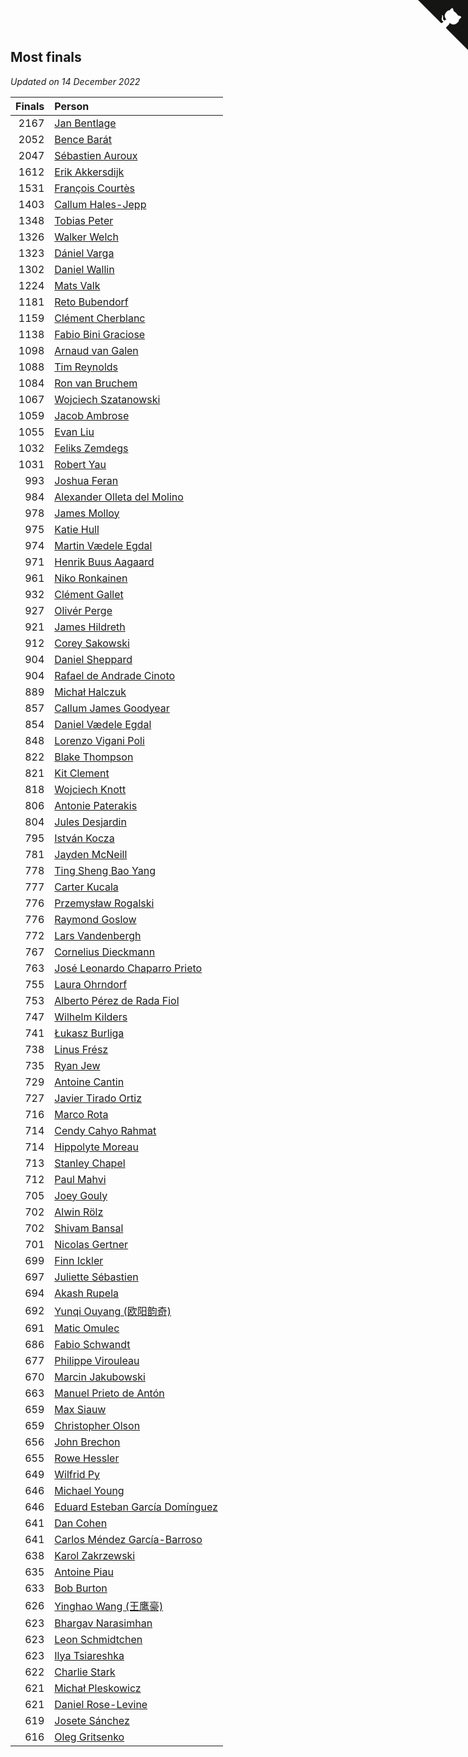 ## Most finals

*Updated on 14 December 2022*

| Finals | Person |
| ---: | :--- |
| 2167 | [Jan Bentlage](https://www.worldcubeassociation.org/persons/2010BENT01) |
| 2052 | [Bence Barát](https://www.worldcubeassociation.org/persons/2008BARA01) |
| 2047 | [Sébastien Auroux](https://www.worldcubeassociation.org/persons/2008AURO01) |
| 1612 | [Erik Akkersdijk](https://www.worldcubeassociation.org/persons/2005AKKE01) |
| 1531 | [François Courtès](https://www.worldcubeassociation.org/persons/2008COUR01) |
| 1403 | [Callum Hales-Jepp](https://www.worldcubeassociation.org/persons/2012HALE01) |
| 1348 | [Tobias Peter](https://www.worldcubeassociation.org/persons/2014PETE03) |
| 1326 | [Walker Welch](https://www.worldcubeassociation.org/persons/2011WELC01) |
| 1323 | [Dániel Varga](https://www.worldcubeassociation.org/persons/2008VARG01) |
| 1302 | [Daniel Wallin](https://www.worldcubeassociation.org/persons/2013WALL03) |
| 1224 | [Mats Valk](https://www.worldcubeassociation.org/persons/2007VALK01) |
| 1181 | [Reto Bubendorf](https://www.worldcubeassociation.org/persons/2012BUBE01) |
| 1159 | [Clément Cherblanc](https://www.worldcubeassociation.org/persons/2014CHER05) |
| 1138 | [Fabio Bini Graciose](https://www.worldcubeassociation.org/persons/2010GRAC02) |
| 1098 | [Arnaud van Galen](https://www.worldcubeassociation.org/persons/2006GALE01) |
| 1088 | [Tim Reynolds](https://www.worldcubeassociation.org/persons/2005REYN01) |
| 1084 | [Ron van Bruchem](https://www.worldcubeassociation.org/persons/2003BRUC01) |
| 1067 | [Wojciech Szatanowski](https://www.worldcubeassociation.org/persons/2011SZAT01) |
| 1059 | [Jacob Ambrose](https://www.worldcubeassociation.org/persons/2010AMBR01) |
| 1055 | [Evan Liu](https://www.worldcubeassociation.org/persons/2009LIUE01) |
| 1032 | [Feliks Zemdegs](https://www.worldcubeassociation.org/persons/2009ZEMD01) |
| 1031 | [Robert Yau](https://www.worldcubeassociation.org/persons/2009YAUR01) |
| 993 | [Joshua Feran](https://www.worldcubeassociation.org/persons/2011FERA01) |
| 984 | [Alexander Olleta del Molino](https://www.worldcubeassociation.org/persons/2008OLLE01) |
| 978 | [James Molloy](https://www.worldcubeassociation.org/persons/2011MOLL01) |
| 975 | [Katie Hull](https://www.worldcubeassociation.org/persons/2010HULL01) |
| 974 | [Martin Vædele Egdal](https://www.worldcubeassociation.org/persons/2013EGDA02) |
| 971 | [Henrik Buus Aagaard](https://www.worldcubeassociation.org/persons/2006BUUS01) |
| 961 | [Niko Ronkainen](https://www.worldcubeassociation.org/persons/2010RONK01) |
| 932 | [Clément Gallet](https://www.worldcubeassociation.org/persons/2004GALL02) |
| 927 | [Olivér Perge](https://www.worldcubeassociation.org/persons/2007PERG01) |
| 921 | [James Hildreth](https://www.worldcubeassociation.org/persons/2009HILD01) |
| 912 | [Corey Sakowski](https://www.worldcubeassociation.org/persons/2011SAKO01) |
| 904 | [Daniel Sheppard](https://www.worldcubeassociation.org/persons/2009SHEP01) |
| 904 | [Rafael de Andrade Cinoto](https://www.worldcubeassociation.org/persons/2007CINO01) |
| 889 | [Michał Halczuk](https://www.worldcubeassociation.org/persons/2006HALC01) |
| 857 | [Callum James Goodyear](https://www.worldcubeassociation.org/persons/2012GOOD02) |
| 854 | [Daniel Vædele Egdal](https://www.worldcubeassociation.org/persons/2013EGDA01) |
| 848 | [Lorenzo Vigani Poli](https://www.worldcubeassociation.org/persons/2007POLI01) |
| 822 | [Blake Thompson](https://www.worldcubeassociation.org/persons/2010THOM03) |
| 821 | [Kit Clement](https://www.worldcubeassociation.org/persons/2008CLEM01) |
| 818 | [Wojciech Knott](https://www.worldcubeassociation.org/persons/2011KNOT01) |
| 806 | [Antonie Paterakis](https://www.worldcubeassociation.org/persons/2012PATE01) |
| 804 | [Jules Desjardin](https://www.worldcubeassociation.org/persons/2010DESJ01) |
| 795 | [István Kocza](https://www.worldcubeassociation.org/persons/2005KOCZ01) |
| 781 | [Jayden McNeill](https://www.worldcubeassociation.org/persons/2012MCNE01) |
| 778 | [Ting Sheng Bao Yang](https://www.worldcubeassociation.org/persons/2008BAOY01) |
| 777 | [Carter Kucala](https://www.worldcubeassociation.org/persons/2015KUCA01) |
| 776 | [Przemysław Rogalski](https://www.worldcubeassociation.org/persons/2013ROGA02) |
| 776 | [Raymond Goslow](https://www.worldcubeassociation.org/persons/2014GOSL01) |
| 772 | [Lars Vandenbergh](https://www.worldcubeassociation.org/persons/2003VAND01) |
| 767 | [Cornelius Dieckmann](https://www.worldcubeassociation.org/persons/2009DIEC01) |
| 763 | [José Leonardo Chaparro Prieto](https://www.worldcubeassociation.org/persons/2011CHAP01) |
| 755 | [Laura Ohrndorf](https://www.worldcubeassociation.org/persons/2009OHRN01) |
| 753 | [Alberto Pérez de Rada Fiol](https://www.worldcubeassociation.org/persons/2011FIOL01) |
| 747 | [Wilhelm Kilders](https://www.worldcubeassociation.org/persons/2010KILD02) |
| 741 | [Łukasz Burliga](https://www.worldcubeassociation.org/persons/2013BURL01) |
| 738 | [Linus Frész](https://www.worldcubeassociation.org/persons/2011FRES01) |
| 735 | [Ryan Jew](https://www.worldcubeassociation.org/persons/2008JEWR01) |
| 729 | [Antoine Cantin](https://www.worldcubeassociation.org/persons/2010CANT02) |
| 727 | [Javier Tirado Ortiz](https://www.worldcubeassociation.org/persons/2009TIRA01) |
| 716 | [Marco Rota](https://www.worldcubeassociation.org/persons/2009ROTA01) |
| 714 | [Cendy Cahyo Rahmat](https://www.worldcubeassociation.org/persons/2010RAHM02) |
| 714 | [Hippolyte Moreau](https://www.worldcubeassociation.org/persons/2008MORE02) |
| 713 | [Stanley Chapel](https://www.worldcubeassociation.org/persons/2016CHAP04) |
| 712 | [Paul Mahvi](https://www.worldcubeassociation.org/persons/2012MAHV01) |
| 705 | [Joey Gouly](https://www.worldcubeassociation.org/persons/2007GOUL01) |
| 702 | [Alwin Rölz](https://www.worldcubeassociation.org/persons/2016ROLZ01) |
| 702 | [Shivam Bansal](https://www.worldcubeassociation.org/persons/2011BANS02) |
| 701 | [Nicolas Gertner](https://www.worldcubeassociation.org/persons/2013GERT01) |
| 699 | [Finn Ickler](https://www.worldcubeassociation.org/persons/2012ICKL01) |
| 697 | [Juliette Sébastien](https://www.worldcubeassociation.org/persons/2014SEBA01) |
| 694 | [Akash Rupela](https://www.worldcubeassociation.org/persons/2012RUPE01) |
| 692 | [Yunqi Ouyang (欧阳韵奇)](https://www.worldcubeassociation.org/persons/2007YUNQ01) |
| 691 | [Matic Omulec](https://www.worldcubeassociation.org/persons/2010OMUL02) |
| 686 | [Fabio Schwandt](https://www.worldcubeassociation.org/persons/2014SCHW02) |
| 677 | [Philippe Virouleau](https://www.worldcubeassociation.org/persons/2008VIRO01) |
| 670 | [Marcin Jakubowski](https://www.worldcubeassociation.org/persons/2007JAKU01) |
| 663 | [Manuel Prieto de Antón](https://www.worldcubeassociation.org/persons/2015ANTO04) |
| 659 | [Max Siauw](https://www.worldcubeassociation.org/persons/2017SIAU02) |
| 659 | [Christopher Olson](https://www.worldcubeassociation.org/persons/2009OLSO01) |
| 656 | [John Brechon](https://www.worldcubeassociation.org/persons/2010BREC01) |
| 655 | [Rowe Hessler](https://www.worldcubeassociation.org/persons/2007HESS01) |
| 649 | [Wilfrid Py](https://www.worldcubeassociation.org/persons/2016PYWI01) |
| 646 | [Michael Young](https://www.worldcubeassociation.org/persons/2008YOUN02) |
| 646 | [Eduard Esteban García Domínguez](https://www.worldcubeassociation.org/persons/2011EDUA01) |
| 641 | [Dan Cohen](https://www.worldcubeassociation.org/persons/2007COHE01) |
| 641 | [Carlos Méndez García-Barroso](https://www.worldcubeassociation.org/persons/2010GARC02) |
| 638 | [Karol Zakrzewski](https://www.worldcubeassociation.org/persons/2014ZAKR01) |
| 635 | [Antoine Piau](https://www.worldcubeassociation.org/persons/2008PIAU01) |
| 633 | [Bob Burton](https://www.worldcubeassociation.org/persons/2003BURT01) |
| 626 | [Yinghao Wang (王鹰豪)](https://www.worldcubeassociation.org/persons/2010WANG07) |
| 623 | [Bhargav Narasimhan](https://www.worldcubeassociation.org/persons/2011NARA02) |
| 623 | [Leon Schmidtchen](https://www.worldcubeassociation.org/persons/2010SCHM01) |
| 623 | [Ilya Tsiareshka](https://www.worldcubeassociation.org/persons/2012TERE01) |
| 622 | [Charlie Stark](https://www.worldcubeassociation.org/persons/2014STAR05) |
| 621 | [Michał Pleskowicz](https://www.worldcubeassociation.org/persons/2009PLES01) |
| 621 | [Daniel Rose-Levine](https://www.worldcubeassociation.org/persons/2015ROSE01) |
| 619 | [Josete Sánchez](https://www.worldcubeassociation.org/persons/2015SANC18) |
| 616 | [Oleg Gritsenko](https://www.worldcubeassociation.org/persons/2011GRIT01) |


<a href="https://github.com/JustinTimeCuber/wca_statistics" class="github-corner" aria-label="View source on Github"><svg width="80" height="80" viewBox="0 0 250 250" style="fill:#151513; color:#fff; position: absolute; top: 0; border: 0; right: 0;" aria-hidden="true"><path d="M0,0 L115,115 L130,115 L142,142 L250,250 L250,0 Z"></path><path d="M128.3,109.0 C113.8,99.7 119.0,89.6 119.0,89.6 C122.0,82.7 120.5,78.6 120.5,78.6 C119.2,72.0 123.4,76.3 123.4,76.3 C127.3,80.9 125.5,87.3 125.5,87.3 C122.9,97.6 130.6,101.9 134.4,103.2" fill="currentColor" style="transform-origin: 130px 106px;" class="octo-arm"></path><path d="M115.0,115.0 C114.9,115.1 118.7,116.5 119.8,115.4 L133.7,101.6 C136.9,99.2 139.9,98.4 142.2,98.6 C133.8,88.0 127.5,74.4 143.8,58.0 C148.5,53.4 154.0,51.2 159.7,51.0 C160.3,49.4 163.2,43.6 171.4,40.1 C171.4,40.1 176.1,42.5 178.8,56.2 C183.1,58.6 187.2,61.8 190.9,65.4 C194.5,69.0 197.7,73.2 200.1,77.6 C213.8,80.2 216.3,84.9 216.3,84.9 C212.7,93.1 206.9,96.0 205.4,96.6 C205.1,102.4 203.0,107.8 198.3,112.5 C181.9,128.9 168.3,122.5 157.7,114.1 C157.9,116.9 156.7,120.9 152.7,124.9 L141.0,136.5 C139.8,137.7 141.6,141.9 141.8,141.8 Z" fill="currentColor" class="octo-body"></path></svg></a><style>.github-corner:hover .octo-arm{animation:octocat-wave 560ms ease-in-out}@keyframes octocat-wave{0%,100%{transform:rotate(0)}20%,60%{transform:rotate(-25deg)}40%,80%{transform:rotate(10deg)}}@media (max-width:500px){.github-corner:hover .octo-arm{animation:none}.github-corner .octo-arm{animation:octocat-wave 560ms ease-in-out}}</style>
